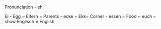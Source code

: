 Pronunciation - eh

Ei - Egg ~
Eltern = Parents -
ecke = Ekk= Corner -
essen = Food ~
euch = show
Englisch = English


